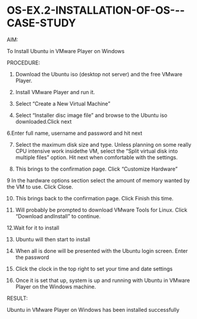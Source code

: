# OS-EX.2-INSTALLATION-OF-OS---CASE-STUDY

AIM:

To Install Ubuntu in VMware Player on Windows

PROCEDURE:

1. Download the Ubuntu iso (desktop not server) and the free VMware Player.
 
2. Install VMware Player and run it.
  
3. Select “Create a New Virtual Machine”
 
5. Select “Installer disc image file” and browse to the Ubuntu iso downloaded.Click next
 
6.Enter full name, username and password and hit next
   
7. Select the maximum disk size and type. Unless planning on some really CPU intensive work insidethe VM, select the “Split virtual disk into multiple files” option. Hit next when comfortable with the settings.
 
8. This brings to the confirmation page. Click “Customize Hardware”
 
9 In the hardware options section select the amount of memory wanted by the VM to use. Click Close.

10. This brings back to the confirmation page. Click Finish this time.
  
11. Will probably be prompted to download VMware Tools for Linux. Click “Download andInstall” to continue.
 
12.Wait for it to install
      
13. Ubuntu will then start to install
 
14. When all is done will be presented with the Ubuntu login screen. Enter the password
  
15. Click the clock in the top right to set your time and date settings
    
16. Once it is set that up, system is up and running with Ubuntu in VMware Player on the Windows machine.

RESULT:

Ubuntu in VMware Player on Windows has been installed successfully
